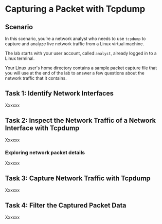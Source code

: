 # Capturing a Packet with Tcpdump

## Scenario 

In this scenario, you’re a network analyst who needs to use `tcpdump` to capture and analyze live network traffic from a Linux virtual machine.

The lab starts with your user account, called `analyst`, already logged in to a Linux terminal.

Your Linux user's home directory contains a sample packet capture file that you will use at the end of the lab to answer a few questions about the network traffic that it contains.

## Task 1: Identify Network Interfaces
Xxxxxx

## Task 2: Inspect the Network Traffic of a Network Interface with Tcpdump
Xxxxxx

### Exploring network packet details 
Xxxxxx

## Task 3: Capture Network Traffic with Tcpdump
Xxxxxx

## Task 4: Filter the Captured Packet Data
Xxxxxx
